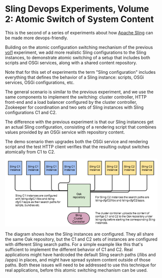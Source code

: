 Sling Devops Experiments, Volume 2: Atomic Switch of System Content
===================================================================

This is the second of a series of experiments about how [Apache Sling](http://sling.apache.org)
can be made more devops-friendly. 
 
Building on the atomic configuration switching mechanism of the previous 
[vol1](../../tree/vol1) experiment, we add more 
realistic Sling configurations to the Sling instances, to demonstrate atomic switching of a setup 
that includes both scripts and OSGi services, along with a shared content repository.

Note that for this set of experiments the term "Sling configuration" includes everything that 
defines the behavior of a Sling instance: scripts, OSGi services, OSGi configurations, etc.

The general scenario is similar to the previous experiment, and we use the same 
components to implement the switching: cluster controller, HTTP front-end
and a load balancer configured by the cluster controller, Zookeeper for coordination and two
sets of Sling instances with Sling configurations C1 and C2. 

The difference with the previous experiment is that our Sling instances get an actual Sling configuration,
consisting of a rendering script that combines values provided by an OSGi service with repository content.

The demo scenario then upgrades both the OSGi service and rendering script and the test HTTP client verifies
that the resulting output switches atomically from C1 to C2.

![Sling instances configuration](./sling-devops-proto-2.jpg)

The diagram shows how the Sling instances are configured. They all share the same Oak repository,
but the C1 and C2 sets of instances are configured with different Sling search paths. For a simple example
like this that's sufficient to implement the different behavior of C1 and C2. Real applications might have
hardcoded the default Sling search paths (/libs and /apps) in places, and might
have spread system content outside of those paths. Both these issues will need to be addressed to use this
technique for real applications, before this atomic switching mechanism can be used.

